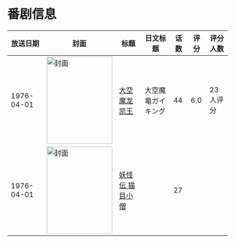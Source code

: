 # 番剧信息

|放送日期|封面|标题|日文标题|话数|评分|评分人数|
|---|---|---|---|---|---|---|
|1976-04-01|<img src="https://lain.bgm.tv/pic/cover/c/b6/a1/37172_hF4Z2.jpg" alt="封面" style="width:150px;height:200px;object-fit:cover;">|[大空魔龙凯王](https://bangumi.tv/subject/37172)|大空魔竜ガイキング|44|6.0|23人评分|
|1976-04-01|<img src="https://lain.bgm.tv/pic/cover/c/04/3f/188956_kikKM.jpg" alt="封面" style="width:150px;height:200px;object-fit:cover;">|[妖怪伝 猫目小僧](https://bangumi.tv/subject/188956)||27|||

